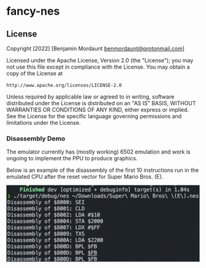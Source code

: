 # fancy-nes

## License
Copyright \[2022\] \[Benjamin Mordaunt <benmordaunt@protonmail.com>\]

Licensed under the Apache License, Version 2.0 (the "License");
you may not use this file except in compliance with the License.
You may obtain a copy of the License at

    http://www.apache.org/licenses/LICENSE-2.0

Unless required by applicable law or agreed to in writing, software
distributed under the License is distributed on an "AS IS" BASIS,
WITHOUT WARRANTIES OR CONDITIONS OF ANY KIND, either express or implied.
See the License for the specific language governing permissions and
limitations under the License.

### Disassembly Demo

The emulator currently has (mostly working) 6502 emulation and work is
ongoing to implement the PPU to produce graphics.

Below is an example of the disassembly of the first 10 instructions run
in the emulated CPU after the reset vector for Super Mario Bros. (E).

![Super Mario Bros disasm](media/disasm_super_mario_bros.png)